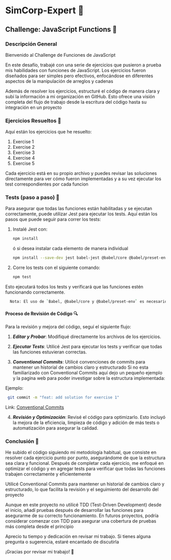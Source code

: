 # SimCorp-Expert 🌟

## Challenge: JavaScript Functions 📝

### Descripción General

Bienvenido al Challenge de Funciones de JavaScript

En este desafío, trabajé con una serie de ejercicios que pusieron a prueba mis habilidades con funciones de JavaScript. Los ejercicios fueron diseñados para ser simples pero efectivos, enfocándose en diferentes aspectos de la manipulación de arreglos y cadenas

Además de resolver los ejercicios, estructuré el código de manera clara y subí la información a mi organización en GitHub. Esto ofrece una visión completa del flujo de trabajo desde la escritura del código hasta su integración en un proyecto

### Ejercicios Resueltos 📂

Aquí están los ejercicios que he resuelto:

1. Exercise 1
2. Exercise 2
3. Exercise 3
4. Exercise 4
5. Exercise 5

Cada ejercicio está en su propio archivo y puedes revisar las soluciones directamente para ver cómo fueron implementadas y a su vez ejecutar los test correspondientes por cada funcion

### Tests (paso a paso) 🧪

Para asegurar que todas las funciones están habilitadas y se ejecutan correctamente, puede utilizar Jest para ejecutar los tests. Aquí están los pasos que puede seguir para correr los tests:

1. Instalé Jest con:

    ```bash
    npm install 
    ```

   ó si desea instalar cada elemento de manera individual

    ```bash
    npm install --save-dev jest babel-jest @babel/core @babel/preset-env
    ```

2. Corre los tests con el siguiente comando:

   ```bash
   npm test
   ```

Esto ejecutará todos los tests y verificará que las funciones estén funcionando correctamente.

```bash
  Nota: El uso de `Babel, @babel/core y @babel/preset-env` es necesario porque Jest necesita soporte para ES6.
```

#### Proceso de Revisión de Código 🔍

Para la revisión y mejora del código, seguí el siguiente flujo:

1. ***Editar y Probar***: Modifiqué directamente los archivos de los ejercicios.

2. ***Ejecutar Tests***: Utilicé Jest para ejecutar los tests y verificar que todas las funciones estuvieran correctas.

3. ***Conventional Commits***: Utilicé convenciones de commits para mantener un historial de cambios claro y estructurado
Si no esta familiarizado con Conventional Commits aquí dejo un pequeño ejemplo y la pagina web para poder investigar sobre la estructura implementada:

Ejemplo:

  ```bash
   git commit -m "feat: add solution for exercise 1"
  ```

Link: [Conventional Commits]

[Conventional Commits]: https://www.conventionalcommits.org/en/v1.0.0/

4. ***Revisión y Optimización***: Revisé el código para optimizarlo. Esto incluyó la mejora de la eficiencia, limpieza de código y adición de más tests o automatización para asegurar la calidad.

### Conclusión 📌

He subido el código siguiendo mi metodología habitual, que consiste en resolver cada ejercicio punto por punto, asegurándome de que la estructura sea clara y funcional. Después de completar cada ejercicio, me enfoqué en optimizar el código y en agregar tests para verificar que todas las funciones trabajen correctamente y eficientemente

Utilicé Conventional Commits para mantener un historial de cambios claro y estructurado, lo que facilita la revisión y el seguimiento del desarrollo del proyecto

Aunque en este proyecto no utilicé TDD (Test-Driven Development) desde el inicio, añadí pruebas después de desarrollar las funciones para asegurarme de su correcto funcionamiento. En futuros proyectos, podría considerar comenzar con TDD para asegurar una cobertura de pruebas más completa desde el principio

Aprecio tu tiempo y dedicación en revisar mi trabajo. Si tienes alguna pregunta o sugerencia, estaré encantado de discutirla

¡Gracias por revisar mi trabajo! 🚀

